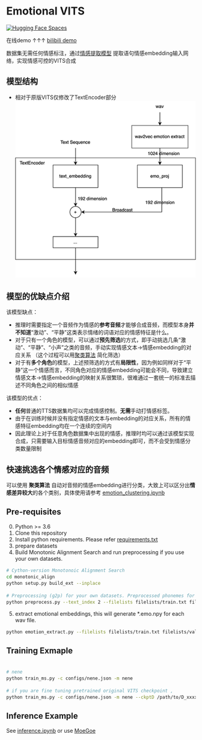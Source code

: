 # Emotional VITS

[![Hugging Face Spaces](https://img.shields.io/badge/%F0%9F%A4%97%20Hugging%20Face-Spaces-blue)](https://huggingface.co/spaces/innnky/nene-emotion) 

在线demo ↑↑↑  [bilibili demo](https://www.bilibili.com/video/BV1Vg411h7of)

数据集无需任何情感标注，通过[情感提取模型](https://github.com/audeering/w2v2-how-to) 提取语句情感embedding输入网络，实现情感可控的VITS合成
## 模型结构
+ 相对于原版VITS仅修改了TextEncoder部分
![image-20221029104949567](resources/out.png)

## 模型的优缺点介绍
该模型缺点：
+ 推理时需要指定一个音频作为情感的**参考音频**才能够合成音频，而模型本身**并不知道**“激动”、“平静”这类表示情绪的词语对应的情感特征是什么。
+ 对于只有一个角色的模型，可以通过**预先筛选**的方式，即手动挑选几条“激动”、“平静”、“小声”之类的音频，手动实现情感文本->情感embedding的对应关系 （这个过程可以用[聚类算法](emotion_clustering.ipynb)
简化筛选）
+ 对于有**多个角色**的模型，上述预筛选的方式有**局限性**，因为例如同样对于“平静”这一个情感而言，不同角色对应的情感embedding可能会不同，导致建立情感文本->情感embedding的映射关系很繁琐，很难通过一套统一的标准去描述不同角色之间的相似情感

该模型的优点：
+ **任何**普通的TTS数据集均可以完成情感控制。**无需**手动打情感标签。
+ 由于在训练时候并没有指定情感的文本与embedding的对应关系，所有的情感特征embedding均在一个连续的空间内
+ 因此理论上对于任意角色数据集中出现的情感，推理时均可以通过该模型实现合成，只需要输入目标情感音频对应的embedding即可，而不会受到情感分类数量限制

## 快速挑选各个情感对应的音频
可以使用 **聚类算法** 自动对音频的情感embedding进行分类，大致上可以区分出**情感差异较大**的各个类别，具体使用请参考 [emotion_clustering.ipynb](emotion_clustering.ipynb)

## Pre-requisites
0. Python >= 3.6
0. Clone this repository
0. Install python requirements. Please refer [requirements.txt](requirements.txt)
0. prepare datasets
0. Build Monotonic Alignment Search and run preprocessing if you use your own datasets.
```sh
# Cython-version Monotonoic Alignment Search
cd monotonic_align
python setup.py build_ext --inplace

# Preprocessing (g2p) for your own datasets. Preprocessed phonemes for nene have been already provided.
python preprocess.py --text_index 2 --filelists filelists/train.txt filelists/val.txt --text_cleaners zh_ja_mixture_cleaners


```
5. extract emotional embeddings, this will generate *.emo.npy for each wav file.
```sh
python emotion_extract.py --filelists filelists/train.txt filelists/val.txt
```


## Training Exmaple
```sh

# nene
python train_ms.py -c configs/nene.json -m nene

# if you are fine tuning pretrained original VITS checkpoint ,
python train_ms.py -c configs/nene.json -m nene --ckptD /path/to/D_xxxx.pth --ckptG /path/to/G_xxxx.pth

```


## Inference Example
See [inference.ipynb](inference.ipynb) or use [MoeGoe](https://github.com/CjangCjengh/MoeGoe)
